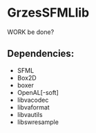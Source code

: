 # GrzesSFMLlib

WORK be done?

## Dependencies:

- SFML
- Box2D
- boxer
- OpenAL[-soft]
- libvacodec
- libvaformat
- libvautils
- libswresample
